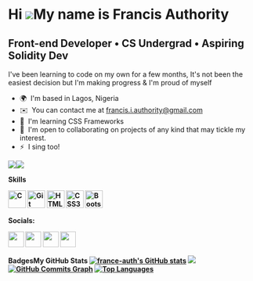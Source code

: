 Hi ![](https://user-images.githubusercontent.com/18350557/176309783-0785949b-9127-417c-8b55-ab5a4333674e.gif)My name is Francis Authority
=========================================================================================================================================

Front-end Developer • CS Undergrad • Aspiring Solidity Dev
----------------------------------------------------------

I've been learning to code on my own for a few months, It's not been the easiest decision but I'm making progress & I'm proud of myself

*   🌍  I'm based in Lagos, Nigeria
*   ✉️  You can contact me at [francis.i.authority@gmail.com](mailto:francis.i.authority@gmail.com)
*   🧠  I'm learning CSS Frameworks
*   🤝  I'm open to collaborating on projects of any kind that may tickle my interest.
*   ⚡  I sing too!

<a href="https://www.github.com/france-auth" target="_blank" rel="noreferrer"><img
                  src="https://img.shields.io/github/followers/france-auth?logo=github&style=for-the-badge&color=f97316&labelColor=1e3a8a" /></a><a href="https://www.twitter.com/franceauth_" target="_blank" rel="noreferrer"><img
                  src="https://img.shields.io/twitter/follow/franceauth_?logo=twitter&style=for-the-badge&color=f97316&labelColor=1e3a8a"></a>


<b>Skills<b/>
<p align="left">
<a href="https://docs.microsoft.com/en-us/cpp/?view=msvc-170" target="_blank" rel="noreferrer"><img src="https://raw.githubusercontent.com/danielcranney/readme-generator/main/public/icons/skills/c-colored.svg" width="36" height="36" alt="C"></a>
<a href="https://git-scm.com/" target="_blank" rel="noreferrer"><img src="https://raw.githubusercontent.com/danielcranney/readme-generator/main/public/icons/skills/git-colored.svg" width="36" height="36" alt="Git"></a>
<a href="https://developer.mozilla.org/en-US/docs/Glossary/HTML5" target="_blank" rel="noreferrer"><img src="https://raw.githubusercontent.com/danielcranney/readme-generator/main/public/icons/skills/html5-colored.svg" width="36" height="36" alt="HTML5"></a>
<a href="https://www.w3.org/TR/CSS/#css" target="_blank" rel="noreferrer"><img src="https://raw.githubusercontent.com/danielcranney/readme-generator/main/public/icons/skills/css3-colored.svg" width="36" height="36" alt="CSS3"></a>
<a href="https://getbootstrap.com/" target="_blank" rel="noreferrer"><img src="https://raw.githubusercontent.com/danielcranney/readme-generator/main/public/icons/skills/bootstrap-colored.svg" width="36" height="36" alt="Bootstrap"></a>
</p> 

<b>Socials:<b/>            
<p align="left">
<a href="https://discord.com/users/Cisco_xd#9054" target="_blank" rel="noreferrer"><img src="https://raw.githubusercontent.com/danielcranney/readme-generator/main/public/icons/socials/discord.svg" width="32" height="32"></a>
<a href="https://www.github.com/france-auth" target="_blank" rel="noreferrer"><img src="https://raw.githubusercontent.com/danielcranney/readme-generator/main/public/icons/socials/github-dark.svg" width="32" height="32"></a>
<a href="http://www.instagram.com/franceauth_" target="_blank" rel="noreferrer"><img src="https://raw.githubusercontent.com/danielcranney/readme-generator/main/public/icons/socials/instagram.svg" width="32" height="32"></a>
<a href="https://www.twitter.com/franceauth_" target="_blank" rel="noreferrer"><img src="https://raw.githubusercontent.com/danielcranney/readme-generator/main/public/icons/socials/twitter.svg" width="32" height="32"></a></p>
  
                    
Badges<b>My GitHub Stats</b>
<a href="http://www.github.com/france-auth"><img src="https://github-readme-stats.vercel.app/api?username=france-auth&show_icons=true&hide=&count_private=true&title_color=f97316&text_color=64748b&icon_color=f97316&bg_color=1e3a8a&hide_border=true&show_icons=true" alt="france-auth's GitHub stats"></a>
<a href="http://www.github.com/france-auth"><img src="https://github-readme-streak-stats.herokuapp.com/?user=france-auth&stroke=64748b&background=1e3a8a&ring=f97316&fire=f97316&currStreakNum=64748b&currStreakLabel=f97316&sideNums=64748b&sideLabels=64748b&dates=64748b&hide_border=true"></a>
<a href="http://www.github.com/france-auth"><img src="https://github-readme-activity-graph.cyclic.app/graph?username=france-auth&bg_color=1e3a8a&color=64748b&line=f97316&point=64748b&area_color=1e3a8a&area=true&hide_border=true&custom_title=GitHub%20Commits%20Graph" alt="GitHub Commits Graph"></a>
<a href="https://github.com/france-auth" align="left"><img src="https://github-readme-stats.vercel.app/api/top-langs/?username=france-auth&langs_count=10&title_color=f97316&text_color=64748b&icon_color=f97316&bg_color=1e3a8a&hide_border=true&locale=en&custom_title=Top%20%Languages" alt="Top Languages"></a>
